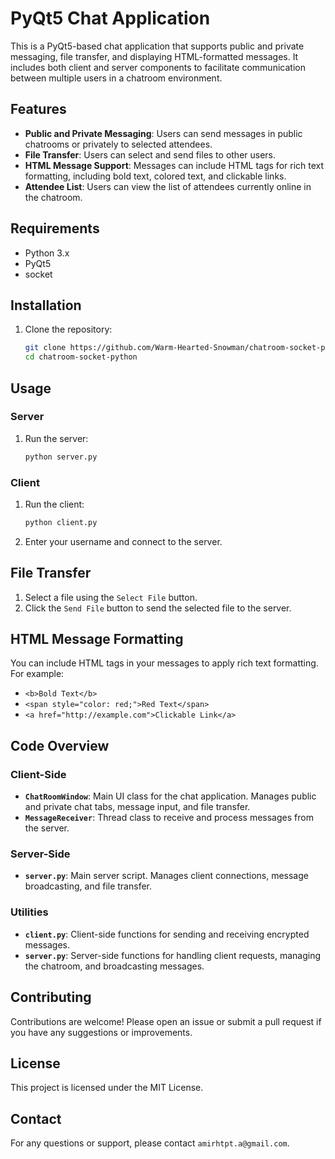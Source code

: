 # PyQt5 Chat Application

This is a PyQt5-based chat application that supports public and private messaging, file transfer, and displaying HTML-formatted messages. It includes both client and server components to facilitate communication between multiple users in a chatroom environment.

## Features

- **Public and Private Messaging**: Users can send messages in public chatrooms or privately to selected attendees.
- **File Transfer**: Users can select and send files to other users.
- **HTML Message Support**: Messages can include HTML tags for rich text formatting, including bold text, colored text, and clickable links.
- **Attendee List**: Users can view the list of attendees currently online in the chatroom.

## Requirements

- Python 3.x
- PyQt5
- socket

## Installation

1. Clone the repository:

    ```bash
    git clone https://github.com/Warm-Hearted-Snowman/chatroom-socket-python
    cd chatroom-socket-python
    ```

## Usage

### Server

1. Run the server:

    ```bash
    python server.py
    ```

### Client

1. Run the client:

    ```bash
    python client.py
    ```

2. Enter your username and connect to the server.

## File Transfer

1. Select a file using the `Select File` button.
2. Click the `Send File` button to send the selected file to the server.

## HTML Message Formatting

You can include HTML tags in your messages to apply rich text formatting. For example:
- `<b>Bold Text</b>`
- `<span style="color: red;">Red Text</span>`
- `<a href="http://example.com">Clickable Link</a>`

## Code Overview

### Client-Side

- **`ChatRoomWindow`**: Main UI class for the chat application. Manages public and private chat tabs, message input, and file transfer.
- **`MessageReceiver`**: Thread class to receive and process messages from the server.

### Server-Side

- **`server.py`**: Main server script. Manages client connections, message broadcasting, and file transfer.

### Utilities

- **`client.py`**: Client-side functions for sending and receiving encrypted messages.
- **`server.py`**: Server-side functions for handling client requests, managing the chatroom, and broadcasting messages.

## Contributing

Contributions are welcome! Please open an issue or submit a pull request if you have any suggestions or improvements.

## License

This project is licensed under the MIT License.

## Contact

For any questions or support, please contact `amirhtpt.a@gmail.com`.
